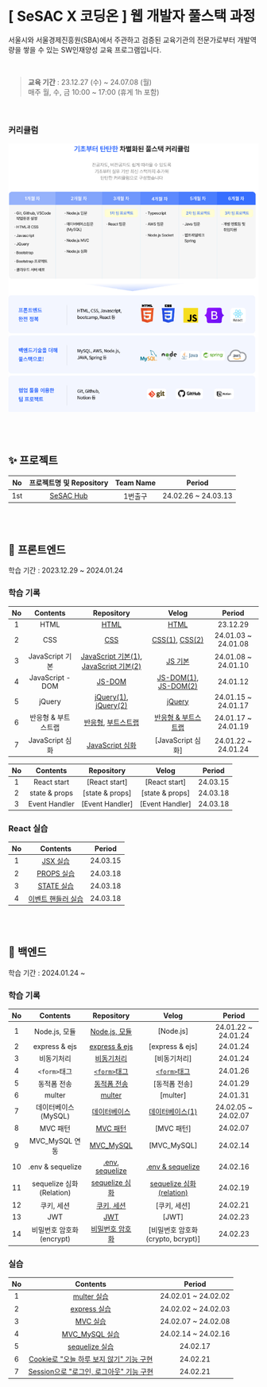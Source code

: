 # [ SeSAC X 코딩온 ] 웹 개발자 풀스택 과정

서울시와 서울경제진흥원(SBA)에서 주관하고 검증된 교육기관의 전문가로부터 개발역량을 쌓을 수 있는 SW인재양성 교육 프로그램입니다.

  <br />

> **교육 기간** : 23.12.27 (수) ~ 24.07.08 (월)
> <br />
> 매주 월, 수, 금 10:00 ~ 17:00 (휴게 1h 포함)

  <br />

### 커리큘럼

<p align="center">
<img alt="curriculum" src="./image.png" width="600">
</p>

  <br />
  <br />

## ✨ 프로젝트

| No  | 프로젝트명 및 Repository | Team Name |       Period        |
| :-: | :----------------------: | :-------: | :-----------------: |
| 1st |      [SeSAC Hub]()       |  1번출구  | 24.02.26 ~ 24.03.13 |

<br />
<br />
  
## 📂 프론트엔드

학습 기간 : 2023.12.29 ~ 2024.01.24

### 학습 기록

| No  |      Contents       |                                                                                               Repository                                                                                                |                                                                                                                                                                                                                                                      Velog                                                                                                                                                                                                                                                      |       Period        |
| :-: | :-----------------: | :-----------------------------------------------------------------------------------------------------------------------------------------------------------------------------------------------------: | :-------------------------------------------------------------------------------------------------------------------------------------------------------------------------------------------------------------------------------------------------------------------------------------------------------------------------------------------------------------------------------------------------------------------------------------------------------------------------------------------------------------: | :-----------------: |
|  1  |        HTML         |                                                               [HTML](https://github.com/purple11-11/SeSAC-Dobong1-Web/tree/main/01_html)                                                                |                                                                                                                                                [HTML](https://velog.io/@purple11_11/SeSAC-X-%EC%BD%94%EB%94%A9%EC%98%A8-%EC%9B%B9%EA%B0%9C%EB%B0%9C%EC%9E%90-%ED%92%80%EC%8A%A4%ED%83%9D-%EA%B3%BC%EC%A0%95-1%EC%A3%BC%EC%B0%A8-%ED%9A%8C%EA%B3%A0-OT-HTML-CSS)                                                                                                                                                 |      23.12.29       |
|  2  |         CSS         |                                                                [CSS](https://github.com/purple11-11/SeSAC-Dobong1-Web/tree/main/02_CSS)                                                                 |                                        [CSS(1)](https://velog.io/@purple11_11/SeSAC-X-%EC%BD%94%EB%94%A9%EC%98%A8-%EC%9B%B9%EA%B0%9C%EB%B0%9C%EC%9E%90-%ED%92%80%EC%8A%A4%ED%83%9D-%EA%B3%BC%EC%A0%95-1%EC%A3%BC%EC%B0%A8-%ED%9A%8C%EA%B3%A0-OT-HTML-CSS), [CSS(2)](https://velog.io/@purple11_11/SeSAC-X-%EC%BD%94%EB%94%A9%EC%98%A8-%EC%9B%B9%EA%B0%9C%EB%B0%9C%EC%9E%90-%ED%92%80%EC%8A%A4%ED%83%9D-%EA%B3%BC%EC%A0%95-2%EC%A3%BC%EC%B0%A8-%ED%9A%8C%EA%B3%A0-CSS-JS)                                        | 24.01.03 ~ 24.01.08 |
|  3  |   JavaScript 기본   | [JavaScript 기본(1)](https://github.com/purple11-11/SeSAC-Dobong1-Web/tree/main/03_Javascript/1.8), [JavaScript 기본(2)](https://github.com/purple11-11/SeSAC-Dobong1-Web/tree/main/03_Javascript/1.10) |                                                                                                                                                 [JS 기본](https://velog.io/@purple11_11/SeSAC-X-%EC%BD%94%EB%94%A9%EC%98%A8-%EC%9B%B9%EA%B0%9C%EB%B0%9C%EC%9E%90-%ED%92%80%EC%8A%A4%ED%83%9D-%EA%B3%BC%EC%A0%95-2%EC%A3%BC%EC%B0%A8-%ED%9A%8C%EA%B3%A0-CSS-JS)                                                                                                                                                  | 24.01.08 ~ 24.01.10 |
|  4  |  JavaScript - DOM   |                                                         [JS-DOM](https://github.com/purple11-11/SeSAC-Dobong1-Web/tree/main/03_Javascript/1.12)                                                         | [JS-DOM(1)](https://velog.io/@purple11_11/SeSAC-X-%EC%BD%94%EB%94%A9%EC%98%A8-%EC%9B%B9%EA%B0%9C%EB%B0%9C%EC%9E%90-%ED%92%80%EC%8A%A4%ED%83%9D-%EA%B3%BC%EC%A0%95-2%EC%A3%BC%EC%B0%A8-%ED%9A%8C%EA%B3%A0-CSS-JS), [JS-DOM(2)](https://velog.io/@purple11_11/SeSAC-X-%EC%BD%94%EB%94%A9%EC%98%A8-%EC%9B%B9%EA%B0%9C%EB%B0%9C%EC%9E%90-%ED%92%80%EC%8A%A4%ED%83%9D-%EA%B3%BC%EC%A0%95-3%EC%A3%BC%EC%B0%A8-%ED%9A%8C%EA%B3%A0-JS-jQuery-%EB%B0%98%EC%9D%91%ED%98%95-%EB%B6%80%ED%8A%B8%EC%8A%A4%ED%8A%B8%EB%9E%A9) |      24.01.12       |
|  5  |       jQuery        |      [jQuery(1)](https://github.com/purple11-11/SeSAC-Dobong1-Web/tree/main/03_Javascript/1.15/jQuery), [jQuery(2)](https://github.com/purple11-11/SeSAC-Dobong1-Web/tree/main/03_Javascript/1.17)      |                                                                                                           [jQuery](https://velog.io/@purple11_11/SeSAC-X-%EC%BD%94%EB%94%A9%EC%98%A8-%EC%9B%B9%EA%B0%9C%EB%B0%9C%EC%9E%90-%ED%92%80%EC%8A%A4%ED%83%9D-%EA%B3%BC%EC%A0%95-3%EC%A3%BC%EC%B0%A8-%ED%9A%8C%EA%B3%A0-JS-jQuery-%EB%B0%98%EC%9D%91%ED%98%95-%EB%B6%80%ED%8A%B8%EC%8A%A4%ED%8A%B8%EB%9E%A9)                                                                                                            | 24.01.15 ~ 24.01.17 |
|  6  | 반응형 & 부트스트랩 |     [반응형](https://github.com/purple11-11/SeSAC-Dobong1-Web/tree/main/03_Javascript/1.17), [부트스트랩](https://github.com/purple11-11/SeSAC-Dobong1-Web/tree/main/03_Javascript/1.19/Bootstrap)      |                                                                                                     [반응형 & 부트스트랩](https://velog.io/@purple11_11/SeSAC-X-%EC%BD%94%EB%94%A9%EC%98%A8-%EC%9B%B9%EA%B0%9C%EB%B0%9C%EC%9E%90-%ED%92%80%EC%8A%A4%ED%83%9D-%EA%B3%BC%EC%A0%95-3%EC%A3%BC%EC%B0%A8-%ED%9A%8C%EA%B3%A0-JS-jQuery-%EB%B0%98%EC%9D%91%ED%98%95-%EB%B6%80%ED%8A%B8%EC%8A%A4%ED%8A%B8%EB%9E%A9)                                                                                                     | 24.01.17 ~ 24.01.19 |
|  7  |   JavaScript 심화   |                                                  [JavaScript 심화](https://github.com/purple11-11/SeSAC-Dobong1-Web/tree/main/03_Javascript/upgradeJS)                                                  |                                                                                                                                                                                                                                                [JavaScript 심화]                                                                                                                                                                                                                                                | 24.01.22 ~ 24.01.24 |

| No  |   Contents    |   Repository    |      Velog      |  Period  |
| :-: | :-----------: | :-------------: | :-------------: | :------: |
|  1  |  React start  |  [React start]  |  [React start]  | 24.03.15 |
|  2  | state & props | [state & props] | [state & props] | 24.03.18 |
|  3  | Event Handler | [Event Handler] | [Event Handler] | 24.03.18 |

### React 실습

| No  |                                                                             Contents                                                                              |  Period  |
| :-: | :---------------------------------------------------------------------------------------------------------------------------------------------------------------: | :------: |
|  1  |                                        [JSX 실습](https://github.com/purple11-11/SeSAC-Dobong1-Web/tree/main/18-react-jsx)                                        | 24.03.15 |
|  2  |                      [ PROPS 실습](https://github.com/purple11-11/SeSAC-Dobong1-Web/tree/main/19-react-props-state#props-%EC%8B%A4%EC%8A%B5)                      | 24.03.18 |
|  3  |                      [ STATE 실습](https://github.com/purple11-11/SeSAC-Dobong1-Web/tree/main/19-react-props-state#state-%EC%8B%A4%EC%8A%B5)                      | 24.03.18 |
|  4  | [ 이벤트 핸들러 실습](https://github.com/purple11-11/SeSAC-Dobong1-Web/tree/main/20-react-event-handling#%EC%9D%B4%EB%B2%A4%ED%8A%B8-%ED%95%B8%EB%93%A4%EB%A7%81) | 24.03.18 |

  <br />
  <br />

## 📂 백엔드

학습 기간 : 2024.01.24 ~

### 학습 기록

| No  |         Contents         |                                                                           Repository                                                                            |                                                                                                                                                       Velog                                                                                                                                                       |       Period        |
| :-: | :----------------------: | :-------------------------------------------------------------------------------------------------------------------------------------------------------------: | :---------------------------------------------------------------------------------------------------------------------------------------------------------------------------------------------------------------------------------------------------------------------------------------------------------------: | :-----------------: |
|  1  |      Node.js, 모듈       |                                       [Node.js, 모듈](https://github.com/purple11-11/SeSAC-Dobong1-Web/tree/main/04_node)                                       |                                                                                                                                                     [Node.js]                                                                                                                                                     | 24.01.22 ~ 24.01.24 |
|  2  |      express & ejs       |                                   [express & ejs](https://github.com/purple11-11/SeSAC-Dobong1-Web/tree/main/05_express/1.24)                                   |                                                                                                                                                  [express & ejs]                                                                                                                                                  |      24.01.24       |
|  3  |        비동기처리        |                                 [비동기처리](https://github.com/purple11-11/SeSAC-Dobong1-Web/blob/main/05_express/1.24/app.js)                                 |                                                                                                                                                   [비동기처리]                                                                                                                                                    |      24.01.24       |
|  4  |       `<form>`태그       |                                       [`<form>`태그](https://github.com/purple11-11/SeSAC-Dobong1-Web/tree/main/07_form)                                        |       [`<form>`태그](https://velog.io/@purple11_11/SeSAC-X-%EC%BD%94%EB%94%A9%EC%98%A8-%EC%9B%B9%EA%B0%9C%EB%B0%9C%EC%9E%90-%ED%92%80%EC%8A%A4%ED%83%9D-%EA%B3%BC%EC%A0%95-4%EC%A3%BC%EC%B0%A8-%ED%9A%8C%EA%B3%A0-3-form-%ED%83%9C%EA%B7%B8-GETPOST-nodemon-%EC%9C%A0%ED%9A%A8%EC%84%B1-%EA%B2%80%EC%82%AC)       |      24.01.26       |
|  5  |       동적폼 전송        |                                    [동적폼 전송](https://github.com/purple11-11/SeSAC-Dobong1-Web/tree/main/08_dynamic/1.29)                                    |                                                                                                                                                   [동적폼 전송]                                                                                                                                                   |      24.01.29       |
|  6  |          multer          |                                       [multer](https://github.com/purple11-11/SeSAC-Dobong1-Web/tree/main/09_multer/1.31)                                       |                                                                                                                                                     [multer]                                                                                                                                                      |      24.01.31       |
|  7  |   데이터베이스(MySQL)    |                                     [데이터베이스](https://github.com/purple11-11/SeSAC-Dobong1-Web/tree/main/10_database)                                      |                 [데이터베이스(1)](https://velog.io/@purple11_11/SeSAC-X-%EC%BD%94%EB%94%A9%EC%98%A8-%EC%9B%B9%EA%B0%9C%EB%B0%9C%EC%9E%90-%ED%92%80%EC%8A%A4%ED%83%9D-%EA%B3%BC%EC%A0%95-7%EC%A3%BC%EC%B0%A8-%ED%9A%8C%EA%B3%A0-1-%EB%8D%B0%EC%9D%B4%ED%84%B0-%EB%B2%A0%EC%9D%B4%EC%8A%A4-DDL-DML)                 | 24.02.05 ~ 24.02.07 |
|  8  |         MVC 패턴         |                                          [MVC 패턴](https://github.com/purple11-11/SeSAC-Dobong1-Web/tree/main/11_mvc)                                          |                                                                                                                                                    [MVC 패턴]                                                                                                                                                     |      24.02.07       |
|  9  |      MVC_MySQL 연동      |                                      [MVC_MySQL](https://github.com/purple11-11/SeSAC-Dobong1-Web/tree/main/12_mvc_mysql)                                       |                                                                                                                                                    [MVC_MySQL]                                                                                                                                                    |      24.02.14       |
| 10  |     .env & sequelize     | [.env](https://github.com/purple11-11/SeSAC-Dobong1-Web/tree/main/99_env), [sequelize](https://github.com/purple11-11/SeSAC-Dobong1-Web/tree/main/13_sequelize) | [.env & sequelize](https://velog.io/@purple11_11/SeSAC-X-%EC%BD%94%EB%94%A9%EC%98%A8-%EC%9B%B9%EA%B0%9C%EB%B0%9C%EC%9E%90-%ED%92%80%EC%8A%A4%ED%83%9D-%EA%B3%BC%EC%A0%95-8%EC%A3%BC%EC%B0%A8-%ED%9A%8C%EA%B3%A0-2-MVCMySQL-%EC%97%B0%EA%B2%B0-%EC%8B%A4%EC%8A%B5-%ED%99%98%EA%B2%BD-%EB%B3%80%EC%88%98-sequelize) |      24.02.16       |
| 11  | sequelize 심화(Relation) |                               [sequelize 심화](https://github.com/purple11-11/SeSAC-Dobong1-Web/tree/main/14_sequelize_relation)                                |                         [sequelize 심화(relation)](https://velog.io/@purple11_11/SeSAC-X-%EC%BD%94%EB%94%A9%EC%98%A8-%EC%9B%B9%EA%B0%9C%EB%B0%9C%EC%9E%90-%ED%92%80%EC%8A%A4%ED%83%9D-%EA%B3%BC%EC%A0%95-9%EC%A3%BC%EC%B0%A8-%ED%9A%8C%EA%B3%A0-1-sequelize-%EC%8B%AC%ED%99%94-relation)                          |      24.02.19       |
| 12  |        쿠키, 세션        |                                   [쿠키, 세션](https://github.com/purple11-11/SeSAC-Dobong1-Web/tree/main/15_cookie_session)                                    |                                                                                                                                                   [쿠키, 세션]                                                                                                                                                    |      24.02.21       |
| 13  |           JWT            |                                            [JWT](https://github.com/purple11-11/SeSAC-Dobong1-Web/tree/main/16_JWT)                                             |                                                                                                                                                       [JWT]                                                                                                                                                       |      24.02.23       |
| 14  | 비밀번호 암호화(encrypt) |                                    [비밀번호 암호화](https://github.com/purple11-11/SeSAC-Dobong1-Web/tree/main/17_ENCRYPT)                                     |                                                                                                                                         [비밀번호 암호화(crypto, bcrypt)]                                                                                                                                         |      24.02.23       |

### 실습

| No  |                                                          Contents                                                          |       Period        |
| :-: | :------------------------------------------------------------------------------------------------------------------------: | :-----------------: |
|  1  |                [multer 실습](https://github.com/purple11-11/SeSAC-Dobong1-Web/tree/main/09_multerPractice)                 | 24.02.01 ~ 24.02.02 |
|  2  |                 [express 실습](https://github.com/purple11-11/SeSAC-Dobong1-Web/tree/main/99_express_blog)                 | 24.02.02 ~ 24.02.03 |
|  3  |                   [MVC 실습](https://github.com/purple11-11/SeSAC-Dobong1-Web/tree/main/11_practice_mvc)                   | 24.02.07 ~ 24.02.08 |
|  4  |             [MVC_MySQL 실습](https://github.com/purple11-11/SeSAC-Dobong1-Web/tree/main/12_practice_mysql_mvc)             | 24.02.14 ~ 24.02.16 |
|  5  |                 [sequelize 실습](https://github.com/purple11-11/SeSAC-Dobong1-Web/tree/main/13_sequelize)                  |      24.02.17       |
|  6  | [Cookie로 "오늘 하루 보지 않기" 기능 구현](https://github.com/purple11-11/SeSAC-Dobong1-Web/tree/main/15_practice_cookie)  |      24.02.21       |
|  7  | [Session으로 "로그인, 로그아웃" 기능 구현](https://github.com/purple11-11/SeSAC-Dobong1-Web/tree/main/15_practice_session) |      24.02.21       |
